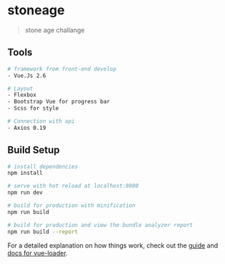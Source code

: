 # stoneage

> stone age challange

## Tools

``` bash
# framework from front-end develop
- Vue.Js 2.6

# Layout
- Flexbox
- Bootstrap Vue for progress bar
- Scss for style

# Connection with api
- Axios 0.19

```

## Build Setup

``` bash
# install dependencies
npm install

# serve with hot reload at localhost:8080
npm run dev

# build for production with minification
npm run build

# build for production and view the bundle analyzer report
npm run build --report
```

For a detailed explanation on how things work, check out the [guide](http://vuejs-templates.github.io/webpack/) and [docs for vue-loader](http://vuejs.github.io/vue-loader).
